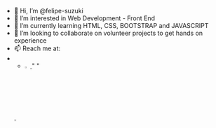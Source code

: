 - 👋 Hi, I’m @felipe-suzuki
- 👀 I’m interested in Web Development - Front End
- 🌱 I’m currently learning HTML, CSS, BOOTSTRAP and JAVASCRIPT
- 💞️ I’m looking to collaborate on volunteer projects to get hands on experience
- 📫 Reach me at: 
- <ul> <li> <a href="https://www.linkedin.com/in/luiz-felipe-suzuki-234bb5ab/"> <img src="https://camo.githubusercontent.com/9354d286708efe5450394771240324309cd530a93524c988d92296fa01b4bd7e/68747470733a2f2f696d672e69636f6e73382e636f6d2f636f6c6f722f34382f3030303030302f6c696e6b6564696e2e706e67" width="2.75%" data-canonical-src="https://img.icons8.com/color/48/000000/linkedin.png" style="max-width: 100%"> </a> "&nbsp;"
<a href="mailto:felipe.suzukix@gmail.com"> <img src="https://camo.githubusercontent.com/3519e704bfa3608c44bb981d63331e5163bd0a3bf0ab5fbfbda3a51ada1586a2/68747470733a2f2f696d672e69636f6e73382e636f6d2f666c75656e742f34382f3030303030302f676d61696c2e706e67" width="2.75%" data-canonical-src="https://img.icons8.com/fluent/48/000000/gmail.png" style="max-width: 100%;"> </li> </ul>
  
<!---
felipe-suzuki/felipe-suzuki is a ✨ special ✨ repository because its `README.md` (this file) appears on your GitHub profile.
You can click the Preview link to take a look at your changes.
--->
